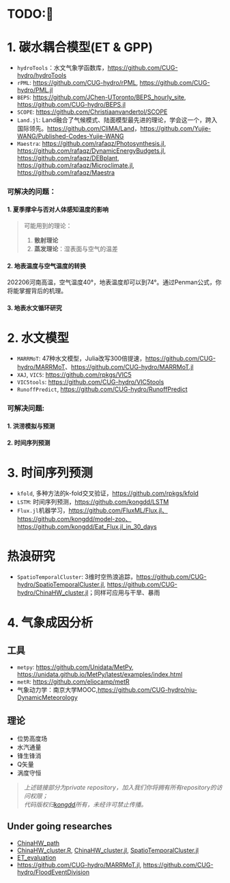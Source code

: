 # TODO:👋

<!--

**Here are some ideas to get you started:**

🙋‍♀️ A short introduction - what is your organization all about?
🌈 Contribution guidelines - how can the community get involved?
👩‍💻 Useful resources - where can the community find your docs? Is there anything else the community should know?
🍿 Fun facts - what does your team eat for breakfast?
🧙 Remember, you can do mighty things with the power of [Markdown](https://docs.github.com/github/writing-on-github/getting-started-with-writing-and-formatting-on-github/basic-writing-and-formatting-syntax)
-->

# 1. 碳水耦合模型(ET & GPP)

- `hydroTools`：水文气象学函数库，https://github.com/CUG-hydro/hydroTools
- `rPML`: https://github.com/CUG-hydro/rPML, https://github.com/CUG-hydro/PML.jl
- `BEPS`: <https://github.com/JChen-UToronto/BEPS_hourly_site>, <https://github.com/CUG-hydro/BEPS.jl>
- `SCOPE`: https://github.com/Christiaanvandertol/SCOPE
- `Land.jl`: Land融合了气候模式、陆面模型最先进的理论，学会这一个，跨入国际领先。<https://github.com/CliMA/Land>，<https://github.com/Yujie-WANG/Published-Codes-Yujie-WANG>
- `Maestra`: <https://github.com/rafaqz/Photosynthesis.jl>, <https://github.com/rafaqz/DynamicEnergyBudgets.jl>, <https://github.com/rafaqz/DEBplant>, <https://github.com/rafaqz/Microclimate.jl>, <https://github.com/rafaqz/Maestra>

### 可解决的问题：

#### 1. 夏季撑伞与否对人体感知温度的影响
  
  > 可能用到的理论：
  > 1. **散射理论**
  > 2. **蒸发理论**：湿表面与空气的温差

#### 2. 地表温度与空气温度的转换

202206河南高温，空气温度40°，地表温度却可以到74°。通过Penman公式，你将能掌握背后的机理。

#### 3. 地表水文循环研究

# 2. 水文模型
- `MARRMoT`: 47种水文模型，Julia改写300倍提速，<https://github.com/CUG-hydro/MARRMoT>、<https://github.com/CUG-hydro/MARRMoT.jl>
- `XAJ`, `VIC5`: https://github.com/rpkgs/VIC5
- `VIC5tools`: https://github.com/CUG-hydro/VIC5tools
- `RunoffPredict`, https://github.com/CUG-hydro/RunoffPredict

### 可解决问题: 
#### 1. 洪涝模拟与预测
#### 2. 时间序列预测

# 3. 时间序列预测
- `kfold`, 多种方法的k-fold交叉验证，https://github.com/rpkgs/kfold
- `LSTM`: 时间序列预测，https://github.com/kongdd/LSTM
- `Flux.jl`机器学习，https://github.com/FluxML/Flux.jl、https://github.com/kongdd/model-zoo、https://github.com/kongdd/Eat_Flux.jl_in_30_days

# 热浪研究
- `SpatioTemporalCluster`: 3维时空热浪追踪，<https://github.com/CUG-hydro/SpatioTemporalCluster.jl>, <https://github.com/CUG-hydro/ChinaHW_cluster.jl>；同样可应用与干旱、暴雨

# 4. 气象成因分析
## 工具

- `metpy`: <https://github.com/Unidata/MetPy>, <https://unidata.github.io/MetPy/latest/examples/index.html>
- `metR`: <https://github.com/eliocamp/metR>
- 气象动力学：南京大学MOOC,https://github.com/CUG-hydro/nju-DynamicMeteorology

## 理论
- 位势高度场
- 水汽通量
- 锋生锋消
- Q矢量
- 涡度守恒

> _上述链接部分为private repository，加入我们你将拥有所有repository的访问权限；_   
> _代码版权归[kongdd](https://github.com/kongdd)所有，未经许可禁止传播。_

## Under going researches

- [ChinaHW_path](https://github.com/CUG-hydro/ChinaHW_path)
- [ChinaHW_cluster.R](https://github.com/CUG-hydro/ChinaHW_cluster.R), [ChinaHW_cluster.jl](https://github.com/CUG-hydro/ChinaHW_cluster.jl), [SpatioTemporalCluster.jl](https://github.com/CUG-hydro/SpatioTemporalCluster.jl)
- [ET_evaluation](https://github.com/CUG-hydro/ET_evaluation)
- <https://github.com/CUG-hydro/MARRMoT.jl>, <https://github.com/CUG-hydro/FloodEventDivision>

